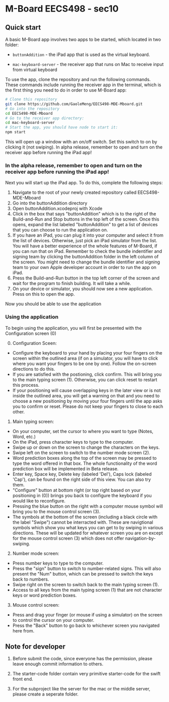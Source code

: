 # M-Board EECS498 - sec10

## Quick start

A basic M-Board app involves two apps to be started, which located in two folder:

- `buttonAddition` - the iPad app that is used as the virtual keyboard.

- `mac-keyboard-server` - the receiver app that runs on Mac to receive input from virtual keyboard

To use the app, clone the repository and run the following commands. These commands include running the receiver app in the terminal, which is the first thing you need to do in order to use M-Board app:

```bash
# Clone this repository
git clone https://github.com/GaoleMeng/EECS498-MDE-Mboard.git
# Go into the repository
cd EECS498-MDE-Mboard
# Go to the receiver app directory:
cd mac-keyboard-server
# Start the app, you should have node to start it:
npm start
```

This will open up a window with an on/off switch. Set this switch to on by clicking it (not swiping).
In alpha release, remember to open and turn on the receiver app before running the iPad app!

### In the alpha release, remember to open and turn on the receiver app before running the iPad app!

Next you will start up the iPad app. To do this, complete the following steps:
1. Navigate to the root of your newly created repository called EECS498-MDE-Mboard
2. Go into the buttonAddition directory
3. Open buttonAddition.xcodeproj with Xcode
4. Click in the box that says "buttonAddition" which is to the right of the Build-and-Run and Stop buttons in the top left of the screen. Once this opens, expand the list labeled "buttonAddition" to get a list of devices that you can choose to run the application on.
5. If you have an iPad, you can plug it into your computer and select it from the list of devices. Otherwise, just pick an iPad simulator from the list. You will have a better experience of the whole features of M-Board, if you can run that on iPad. Remember to check the bundle indentifier and signing team by clicking the buttonAddition folder in the left column of the screen. You might need to change the bundle identifier and signing team to your own Apple developer account in order to run the app on iPad.
6. Press the Build-and-Run button in the top left corner of the screen and wait for the program to finish building. It will take a while.
7. On your device or simulator, you should now see a new application. Press on this to open the app.

Now you should be able to use the application

### Using the application
To begin using the application, you will first be presented with the Configuration screen (0)

0. Configuration Sceen:
- Configure the keyboard to your hand by placing your four fingers on the screen within the outlined area (if on a simulator, you will have to click where you want your fingers to be one by one). Follow the on-screen directions to do this.
- If you are satisfied with the postioning, click confirm. This will bring you to the main typing screen (1). Otherwise, you can click reset to restart this process.
- If your positioning will cause overlapping keys in the later view or is not inside the outlined area, you will get a warning on that and you need to choose a new positioning by moving your four fingers until the app asks you to confirm or reset. Please do not keep your fingers to close to each other. 

1. Main typing screen:
- On your computer, set the cursor to where you want to type (Notes, Word, etc.)
- On the iPad, press character keys to type to the computer.
- Swipe up or down on the screen to change the characters on the keys.
- Swipe left on the screen to switch to the number mode screen (2).
- Word prediction boxes along the top of the screen may be pressed to type the word offered in that box. The whole functionality of the word prediction box will be implemented in Beta release.
- Enter key, Space key, Delete key (labeled 'Del'), Caps lock (labeled 'Cap'), can be found on the right side of this view. You can also try them.
- "Configure" button at bottom right (or top right based on your positioning in (0)) brings you back to configure the keyboard if you would like to reconfigure.
- Pressing the blue button on the right with a computer mouse symbol will bring you to the mouse control screen (3).
- The symbols at the bottom of the screen (including a black circle with the label "Swipe") cannot be interracted with. These are navigtional symbols which show you what keys you can get to by swiping in various directions. These will be updated for whatever screen you are on except for the mouse control screen (3) which does not offer navigation-by-swiping.

2. Number mode screen:
- Press number keys to type to the computer.
- Press the "sign" button to switch to number-related signs. This will also present the "Num" button, which can be pressed to switch the keys back to numbers.
- Swipe right on the screen to switch back to the main typing screen (1).
- Access to all keys from the main typing screen (1) that are not character keys or word prediction boxes.

3. Mouse control screen:
- Press and drag your finger (or mouse if using a simulator) on the screen to control the cursor on your computer.
- Press the "Back" button to go back to whichever screen you navigated here from.


## Note for developer
1. Before submit the code, since everyone has the permission, please leave enough commit information to others.

2. The starter-code folder contain very primitive starter-code for the swift front end.

3. For the subproject like the server for the mac or the middle server, please create a seperate folder.
